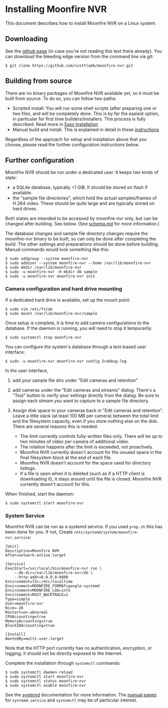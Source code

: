 # Installing Moonfire NVR

This document describes how to install Moonfire NVR on a Linux system.

## Downloading

See the [github page](https://github.com/scottlamb/moonfire-nvr) (in case
you're not reading this text there already). You can download the bleeding
edge version from the command line via git:

    $ git clone https://github.com/scottlamb/moonfire-nvr.git

## Building from source

There are no binary packages of Moonfire NVR available yet, so it must be built
from source. To do so, you can follow two paths:

* Scripted install: You will run some shell scripts (after preparing one or
  two files, and will be completely done. This is by far the easiest option,
  in particular for first time builders/installers. This process is fully
  described. Read more in [Easy Installation](easy-install.md)
* Manual build and install. This is explained in detail in these
  [instructions](install-manual.md)

Regardless of the approach for setup and installation above that you choose,
please read the further configuration instructions below.

## Further configuration

Moonfire NVR should be run under a dedicated user. It keeps two kinds of
state:

   * a SQLite database, typically <1 GiB. It should be stored on flash if
     available.
   * the "sample file directories", which hold the actual samples/frames of
     H.264 video. These should be quite large and are typically stored on hard
     drives.

Both states are intended to be accessed by moonfire-nvr only, but can be
changed after building. See below.
(See [schema.md](schema.md) for more information.)

The database changes and sample file directory changes require the moonfire-nvr
binary to be built, so can only be done after completing the build. The other
settings and preparations should be done before building.
Manual commands would look something like this:

    $ sudo addgroup --system moonfire-nvr
    $ sudo adduser --system moonfire-nvr --home /var/lib/moonfire-nvr
    $ sudo mkdir /var/lib/moonfire-nvr
    $ sudo -u moonfire-nvr -H mkdir db sample
    $ sudo -u moonfire-nvr moonfire-nvr init

### <a name="drive mounting"></a>Camera configuration and hard drive mounting

If a dedicated hard drive is available, set up the mount point:

    $ sudo vim /etc/fstab
    $ sudo mount /var/lib/moonfire-nvr/sample

Once setup is complete, it is time to add camera configurations to the
database. If the daemon is running, you will need to stop it temporarily:

    $ sudo systemctl stop moonfire-nvr

You can configure the system's database through a text-based user interface:

    $ sudo -u moonfire-nvr moonfire-nvr config 2>debug-log

In the user interface,

 1. add your sample file dirs under "Edit cameras and retention"
 2. add cameras under the "Edit cameras and streams" dialog.
    There's a "Test" button to verify your settings directly from the dialog.
    Be sure to assign each stream you want to capture to a sample file
    directory.
 3. Assign disk space to your cameras back in "Edit cameras and retention".
    Leave a little slack (at least 100 MB per camera) between the total limit
    and the filesystem capacity, even if you store nothing else on the disk.
    There are several reasons this is needed:

       * The limit currently controls fully-written files only. There will be up
         to two minutes of video per camera of additional video.
       * The rotation happens after the limit is exceeded, not proactively.
       * Moonfire NVR currently doesn't account for the unused space in the final
         filesystem block at the end of each file.
       * Moonfire NVR doesn't account for the space used for directory listings.
       * If a file is open when it is deleted (such as if a HTTP client is
         downloading it), it stays around until the file is closed. Moonfire NVR
         currently doesn't account for this.

When finished, start the daemon:

    $ sudo systemctl start moonfire-nvr

### System Service

Moonfire NVR can be run as a systemd service. If you used `prep.sh` this has
been done for you. If not, Create
`/etc/systemd/system/moonfire-nvr.service`:

    [Unit]
    Description=Moonfire NVR
    After=network-online.target

    [Service]
    ExecStart=/usr/local/bin/moonfire-nvr run \
        --db-dir=/var/lib/moonfire-nvr/db \
        --http-addr=0.0.0.0:8080
    Environment=TZ=:/etc/localtime
    Environment=MOONFIRE_FORMAT=google-systemd
    Environment=MOONFIRE_LOG=info
    Environment=RUST_BACKTRACE=1
    Type=simple
    User=moonfire-nvr
    Nice=-20
    Restart=on-abnormal
    CPUAccounting=true
    MemoryAccounting=true
    BlockIOAccounting=true

    [Install]
    WantedBy=multi-user.target

Note that the HTTP port currently has no authentication, encryption, or
logging; it should not be directly exposed to the Internet.

Complete the installation through `systemctl` commands:

    $ sudo systemctl daemon-reload
    $ sudo systemctl start moonfire-nvr
    $ sudo systemctl status moonfire-nvr
    $ sudo systemctl enable moonfire-nvr

See the [systemd](http://www.freedesktop.org/wiki/Software/systemd/)
documentation for more information. The [manual
pages](http://www.freedesktop.org/software/systemd/man/) for `systemd.service`
and `systemctl` may be of particular interest.
